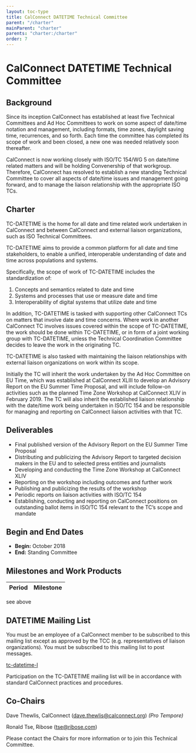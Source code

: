 ```yaml
---
layout: toc-type
title: CalConnect DATETIME Technical Committee
parent: "/charter"
mainParent: "charter"
parents: "charter:/charter"
order: 7
---
```


# CalConnect DATETIME Technical Committee

## Background

Since its inception CalConnect has established at least five Technical Committees and Ad Hoc Committees to work on some aspect of date/time notation and management, including formats, time zones, daylight saving time, recurrences, and so forth.  Each time the committee has completed its scope of work and been closed, a new one was needed relatively soon thereafter.

CalConnect is now working closely with ISO/TC 154/WG 5 on date/time related matters and will be holding Convenership of that workgroup. Therefore, CalConnect has resolved to establish a new standing Technical Committee to cover all aspects of date/time issues and management going forward, and to manage the liaison relationship with the appropriate ISO TCs.  

## Charter

TC-DATETIME is the home for all date and time related work undertaken in CalConnect and between CalConnect and external liaison organizations, such as ISO Technical Committees.

TC-DATETIME aims to provide a common platform for all date and time stakeholders, to enable a unified, interoperable understanding of date and time across populations and systems. 

Specifically, the scope of work of TC-DATETIME includes the standardization of:
1. Concepts and semantics related to date and time
2. Systems and processes that use or measure date and time
3. Interoperability of digital systems that utilize date and time

In addition, TC-DATETIME is tasked with supporting other CalConnect TCs on matters that involve date and time concerns. Where work in another CalConnect TC involves issues covered within the scope of TC-DATETIME, the work should be done within TC-DATETIME, or in form of a joint working group with TC-DATETIME, unless the Technical Coordination Committee decides to leave the work in the originating TC.

TC-DATETIME is also tasked with maintaining the liaison relationships with external liaison organizations on work within its scope.

Initially the TC will inherit the work undertaken by the Ad Hoc Committee on EU Time, which was established at CalConnect XLIII to develop an Advisory Report on the EU Summer Time Proposal, and will include follow-on activities such as the planned Time Zone Workshop at CalConnect XLIV in February 2019. The TC will also inherit the established liaison relationship with the date/time work being undertaken in ISO/TC 154 and be responsible for managing and reporting on CalConnect liaison activities with that TC. 

 
## Deliverables

- Final published version of the Advisory Report on the EU Summer Time Proposal
- Distributing and publicizing the Advisory Report to targeted decision makers in the EU and to selected press entities and journalists
- Developing and conducting the Time Zone Workshop at CalConnect XLIV
- Reporting on the workshop including outcomes and further work
- Publishing and publicizing the results of the workshop
- Periodic reports on liaison activities with ISO/TC 154
- Establishing, conducting and reporting on CalConnect positions on outstanding ballot items in ISO/TC 154 relevant to the TC’s scope and mandate

## Begin and End Dates

* **Begin:** October 2018
* **End:** Standing Committee

## Milestones and Work Products

| Period | Milestone |
| --- | --- |
see above

## DATETIME Mailing List

You must be an employee of a CalConnect member to be subscribed to this mailing list except as approved by the TCC (e.g. representatives of liaison organizations).  You must be subscribed to this mailing list to post messages.

[tc-datetime-l](mailto:tc-datetime-l@lists.calconnect.org)

Participation on the TC-DATETIME mailing list will be in accordance with standard CalConnect practices and procedures.

## Co-Chairs

Dave Thewlis, CalConnect ([dave.thewlis@calconnect.org](mailto:dave.thewlis@calconnect.org)) *(Pro Tempore)*

Ronald Tse, Ribose ([tse@ribose.com](mailto:tse@ribose.com))

Please contact the Chairs for more information or to join this Technical Committee.
